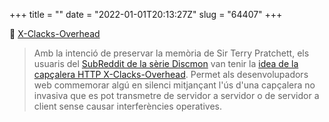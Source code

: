 +++
title = ""
date = "2022-01-01T20:13:27Z"
slug = "64407"
+++

📎 [X-Clacks-Overhead](https://xclacksoverhead.org/home/about)

> Amb la intenció de preservar la memòria de Sir Terry Pratchett, els usuaris del [SubReddit de la sèrie Discmon](https://www.reddit.com/r/discworld/) van tenir la [idea de la capçalera HTTP X-Clacks-Overhead](https://www.reddit.com/r/discworld/comments/2yt9j6/gnu_terry_pratchett/). Permet als desenvolupadors web commemorar algú en silenci mitjançant l'ús d'una capçalera no invasiva que es pot transmetre de servidor a servidor o de servidor a client sense causar interferències operatives.


